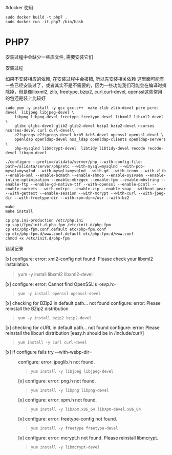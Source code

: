 #docker 使用

```
sudo docker build -t php7 .
sudo docker run -it php7 /bin/bash
```


# PHP7
安装过程中会缺少一些库文件, 需要安装它们

安装过程

如果不安装相应的依赖, 在安装过程中会报错, 所以先安装相关依赖
这里面可能有一些已经安装过了，或者其实不是不需要的，因为一些功能我们可能会在编译时排除掉，但是像libxml2, zlib, freetype, bzip2, curl,curl-devel, openssl这些常用的包还是装上比较好

```
sudo yum -y install -y gcc gcc-c++  make zlib zlib-devel pcre pcre-devel  libjpeg libjpeg-devel \
    libpng libpng-devel freetype freetype-devel libxml2 libxml2-devel \
    glibc glibc-devel glib2 glib2-devel bzip2 bzip2-devel ncurses ncurses-devel curl curl-devel\
    e2fsprogs e2fsprogs-devel krb5 krb5-devel openssl openssl-devel \
    openldap openldap-devel nss_ldap openldap-clients openldap-servers \
    php-mysqlnd libmcrypt-devel  libtidy libtidy-devel recode recode-devel libxpm-devel

./configure --prefix=/alidata/server/php --with-config-file-path=/alidata/server/php/etc --with-mysql=mysqlnd --with-pdo-mysql=mysqlnd --with-mysqli=mysqlnd --with-gd --with-iconv --with-zlib --enable-xml --enable-bcmath --enable-shmop --enable-sysvsem --enable-inline-optimization --enable-mbregex --enable-fpm --enable-mbstring --enable-ftp --enable-gd-native-ttf --with-openssl --enable-pcntl --enable-sockets --with-xmlrpc --enable-zip --enable-soap --without-pear --with-gettext --enable-session --with-mcrypt --with-curl --with-jpeg-dir --with-freetype-dir --with-xpm-dir=/usr --with-bz2

make
make install

cp php.ini-production /etc/php.ini
cp sapi/fpm/init.d.php-fpm /etc/init.d/php-fpm
cp etc/php-fpm.conf.default etc/php-fpm.conf
cp etc/php-fpm.d/www.conf.default etc/php-fpm.d/www.conf
chmod +x /etc/init.d/php-fpm
```


错误记录

[x] configure: error: xml2-config not found. Please check your libxml2 installation.
>    yum -y install libxml2 libxml2-devel

[x] configure: error: Cannot find OpenSSL's <evp.h>
>     yum -y install openssl openssl-devel

[x] checking for BZip2 in default path... not found    configure: error: Please reinstall the BZip2 distribution
>     yum -y install bzip2 bzip2-devel

[x] checking for cURL in default path... not found    configure: error: Please reinstall the libcurl distribution [easy.h should be in <curl-dir>/include/curl/]
>     yum install -y curl curl-devel

[x] If configure fails try --with-webp-dir=<DIR>
configure: error: jpeglib.h not found.
>     yum install -y libjpeg libjpeg-devel

[x] configure: error: png.h not found.
>     yum install -y libpng libpng-devel

[x] configure: error: xpm.h not found.
>     yum install -y libXpm.x86_64 libXpm-devel.x86_64

[x] configure: error: freetype-config not found.
>     yum install -y freetype freetype-devel

[x] configure: error: mcrypt.h not found. Please reinstall libmcrypt.
>     yum install -y libmcrypt-devel
